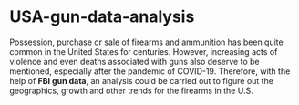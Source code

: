 # USA-gun-data-analysis
Possession, purchase or sale of firearms and ammunition has been quite common in the United States for centuries. However, increasing acts of violence and even deaths associated with guns also deserve to be mentioned, especially after the pandemic of COVID-19. Therefore, with the help of **FBI gun data**, an analysis could be carried out to figure out the geographics, growth and other trends for the firearms in the U.S.
